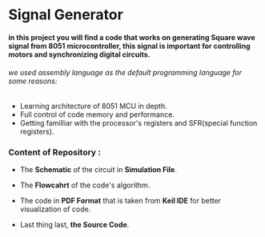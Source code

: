 <h1>Signal Generator</h1>
<h4>in this project you will find a code that works on generating Square wave signal from 8051 microcontroller, this signal is important for controlling motors and synchronizing digital circuits.</h4>
<h6>we used assembly language as the default programming language for some reasons:</h6>
<ul>
  <li>Learning architecture of 8051 MCU in depth.</li>
  <li>Full control of code memory and performance.</li>
  <li>Getting familliar with the processor's registers and SFR(special function registers).</li>
</ul>

<h3>Content of Repository :</h3>
<ul> 
<li><p>The <b>Schematic</b> of the circuit in <b>Simulation File</b>.</p></li>
<li><p>The <b>Flowcahrt</b> of the code's algorithm.</p></li>
<li><p>The code in <b>PDF Format</b> that is taken from <b>Keil IDE</b> for better visualization of code.</p></li>
<li><p>Last thing last, <b>the Source Code</b>.</p></li>
</ul>


